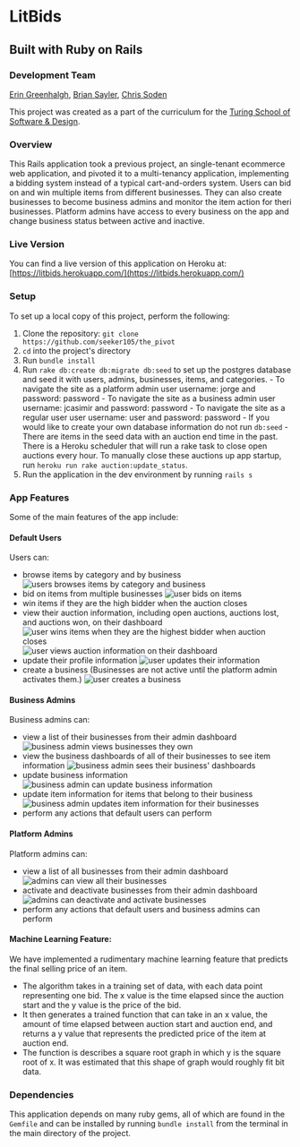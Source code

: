 # LitBids
## Built with Ruby on Rails

### Development Team
[Erin Greenhalgh](https://github.com/ErinGreenhalgh), [Brian Sayler](https://github.com/saylerb), [Chris Soden](https://github.com/seeker105)

This project was created as a part of the curriculum for the [Turing School of Software & Design](http://turing.io).

### Overview

This Rails application took a previous project, an single-tenant ecommerce web application, and pivoted it to  a multi-tenancy application, implementing a bidding system instead of a typical cart-and-orders system. Users can bid on and win multiple items from different businesses. They can also create businesses to become business admins and monitor the item action for theri businesses. Platform admins have access to every business on the app and change business status between active and inactive.

### Live Version

You can find a live version of this application on Heroku at: [https://litbids.herokuapp.com/](https://litbids.herokuapp.com/)

### Setup

To set up a local copy of this project, perform the following:

  1. Clone the repository: `git clone https://github.com/seeker105/the_pivot`
  2. `cd` into the project's directory
  3. Run `bundle install`
  4. Run `rake db:create db:migrate db:seed` to set up the postgres database and seed it with users, admins, businesses, items, and categories.
    - To navigate the site as a platform admin user username: jorge and password: password
    - To navigate the site as a business admin user username: jcasimir and password: password
    - To navigate the site as a regular user user username: user and password: password
    - If you would like to create your own database information do not run `db:seed`
    - There are items in the seed data with an auction end time in the past. There is a Heroku scheduler that will run a rake task to close open auctions every hour. To manually close these auctions up app startup, run `heroku run rake auction:update_status`.
  5. Run the application in the dev environment by running `rails s`

### App Features

Some of the main features of the app include:

#### Default Users
  Users can:
  - browse items by category and by business
  ![users browses items by category and business](http://imgur.com/klnxv54.png)
  - bid on items from multiple businesses
  ![user bids on items](http://imgur.com/PC5C9jb.png)
  - win items if they are the high bidder when the auction closes
  - view their auction information, including open auctions, auctions lost, and auctions won, on their dashboard
  ![user wins items when they are the highest bidder when auction closes]()
  ![user views auction information on their dashboard](http://imgur.com/MBzoNtn.png)
  - update their profile information
  ![user updates their information](#)
  - create a business (Businesses are not active until the platform admin activates them.)
  ![user creates a business](#)

#### Business Admins
  Business admins can:
  - view a list of their businesses from their admin dashboard
  ![business admin views businesses they own](http://imgur.com/VdytaPE.png)
  - view the business dashboards of all of their businesses to see item information
  ![business admin sees their business' dashboards](http://imgur.com/RNeX6mq.png)
  - update business information
  ![business admin can update business information](http://imgur.com/NZfgky4.png)
  - update item information for items that belong to their business
  ![business admin updates item information for their businesses](http://imgur.com/Dlsqmj2.png)
  - perform any actions that default users can perform

#### Platform Admins
  Platform admins can:
  - view a list of all businesses from their admin dashboard
  ![admins can view all their businesses](http://imgur.com/FifbH45.png)
  - activate and deactivate businesses from their admin dashboard
  ![admins can deactivate and activate businesses](http://imgur.com/jzp4kS4.png)
  - perform any actions that default users and business admins can perform

#### Machine Learning Feature:
  We have implemented a rudimentary machine learning feature that predicts the final selling price of an item.
  - The algorithm takes in a training set of data, with each data point representing one bid. The x value is the time elapsed since the auction start and the y value is the price of the bid.
  - It then generates a trained function that can take in an x value, the amount of time elapsed between auction start and auction end, and returns a y value that represents the predicted price of the item at auction end.
  - The function is describes a square root graph in which y is the square root of x. It was estimated that this shape of graph would roughly fit bit data.

### Dependencies

This application depends on many ruby gems, all of which are found in the `Gemfile` and can be installed by running `bundle install` from the terminal in the main directory of the project.
